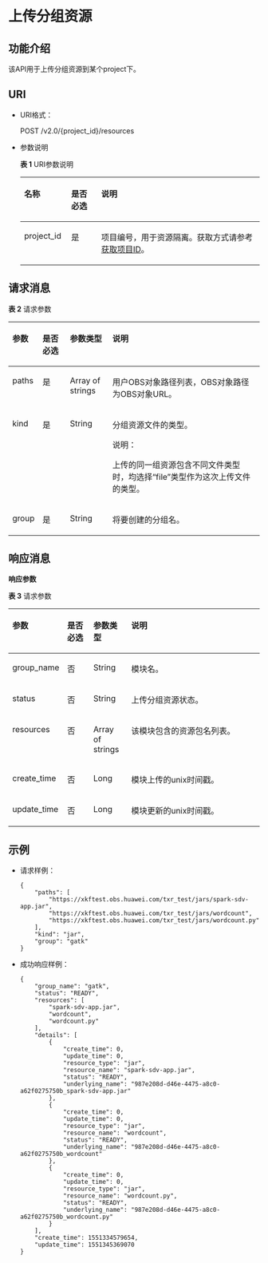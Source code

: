 # 上传分组资源<a name="dli_02_0167"></a>

## 功能介绍<a name="zh-cn_topic_0142813183_zh-cn_topic_0103345073_zh-cn_topic_0102902533_s1f0e4fd3d502405199f36f78e68721aa"></a>

该API用于上传分组资源到某个project下。

## URI<a name="zh-cn_topic_0142813183_zh-cn_topic_0103345073_zh-cn_topic_0102902533_s9e1b8ec5b57c422a942b19835da7d66e"></a>

-   URI格式：

    POST /v2.0/\{project\_id\}/resources

-   参数说明

    **表 1**  URI参数说明

    <a name="zh-cn_topic_0142813183_zh-cn_topic_0103345073_zh-cn_topic_0102902533_zh-cn_topic_0069077803_table60779388"></a>
    <table><thead align="left"><tr id="zh-cn_topic_0142813183_zh-cn_topic_0103345073_zh-cn_topic_0102902533_zh-cn_topic_0069077803_row61411666"><th class="cellrowborder" valign="top" width="19.64%" id="mcps1.2.4.1.1"><p id="zh-cn_topic_0142813183_zh-cn_topic_0103345073_zh-cn_topic_0102902533_a420a62a594f9410eaea229ffc8037a61"><a name="zh-cn_topic_0142813183_zh-cn_topic_0103345073_zh-cn_topic_0102902533_a420a62a594f9410eaea229ffc8037a61"></a><a name="zh-cn_topic_0142813183_zh-cn_topic_0103345073_zh-cn_topic_0102902533_a420a62a594f9410eaea229ffc8037a61"></a>名称</p>
    </th>
    <th class="cellrowborder" valign="top" width="12.520000000000001%" id="mcps1.2.4.1.2"><p id="zh-cn_topic_0142813183_zh-cn_topic_0103345073_zh-cn_topic_0102902533_zh-cn_topic_0069077803_p873025824211"><a name="zh-cn_topic_0142813183_zh-cn_topic_0103345073_zh-cn_topic_0102902533_zh-cn_topic_0069077803_p873025824211"></a><a name="zh-cn_topic_0142813183_zh-cn_topic_0103345073_zh-cn_topic_0102902533_zh-cn_topic_0069077803_p873025824211"></a>是否必选</p>
    </th>
    <th class="cellrowborder" valign="top" width="67.84%" id="mcps1.2.4.1.3"><p id="zh-cn_topic_0142813183_zh-cn_topic_0103345073_zh-cn_topic_0102902533_a692d3cd97b464aed90ba6d841900a4a5"><a name="zh-cn_topic_0142813183_zh-cn_topic_0103345073_zh-cn_topic_0102902533_a692d3cd97b464aed90ba6d841900a4a5"></a><a name="zh-cn_topic_0142813183_zh-cn_topic_0103345073_zh-cn_topic_0102902533_a692d3cd97b464aed90ba6d841900a4a5"></a>说明</p>
    </th>
    </tr>
    </thead>
    <tbody><tr id="zh-cn_topic_0142813183_zh-cn_topic_0103345073_zh-cn_topic_0102902533_zh-cn_topic_0069077803_row48589216"><td class="cellrowborder" valign="top" width="19.64%" headers="mcps1.2.4.1.1 "><p id="zh-cn_topic_0142813183_zh-cn_topic_0103345073_zh-cn_topic_0102902533_zh-cn_topic_0069077803_p43412436"><a name="zh-cn_topic_0142813183_zh-cn_topic_0103345073_zh-cn_topic_0102902533_zh-cn_topic_0069077803_p43412436"></a><a name="zh-cn_topic_0142813183_zh-cn_topic_0103345073_zh-cn_topic_0102902533_zh-cn_topic_0069077803_p43412436"></a>project_id</p>
    </td>
    <td class="cellrowborder" valign="top" width="12.520000000000001%" headers="mcps1.2.4.1.2 "><p id="zh-cn_topic_0142813183_zh-cn_topic_0103345073_zh-cn_topic_0102902533_zh-cn_topic_0069077803_p26746391"><a name="zh-cn_topic_0142813183_zh-cn_topic_0103345073_zh-cn_topic_0102902533_zh-cn_topic_0069077803_p26746391"></a><a name="zh-cn_topic_0142813183_zh-cn_topic_0103345073_zh-cn_topic_0102902533_zh-cn_topic_0069077803_p26746391"></a>是</p>
    </td>
    <td class="cellrowborder" valign="top" width="67.84%" headers="mcps1.2.4.1.3 "><p id="p1310472724012"><a name="p1310472724012"></a><a name="p1310472724012"></a>项目编号，用于资源隔离。获取方式请参考<a href="获取项目ID.md">获取项目ID</a>。</p>
    </td>
    </tr>
    </tbody>
    </table>


## 请求消息<a name="zh-cn_topic_0142813183_zh-cn_topic_0103345073_zh-cn_topic_0102902533_section20458182103"></a>

**表 2**  请求参数

<a name="zh-cn_topic_0142813183_zh-cn_topic_0103345073_zh-cn_topic_0102902533_table179951251504"></a>
<table><thead align="left"><tr id="zh-cn_topic_0142813183_zh-cn_topic_0103345073_zh-cn_topic_0102902533_row21116408"><th class="cellrowborder" valign="top" width="9.33%" id="mcps1.2.5.1.1"><p id="zh-cn_topic_0142813183_zh-cn_topic_0103345073_zh-cn_topic_0102902533_p221862014"><a name="zh-cn_topic_0142813183_zh-cn_topic_0103345073_zh-cn_topic_0102902533_p221862014"></a><a name="zh-cn_topic_0142813183_zh-cn_topic_0103345073_zh-cn_topic_0102902533_p221862014"></a>参数</p>
</th>
<th class="cellrowborder" valign="top" width="11.16%" id="mcps1.2.5.1.2"><p id="zh-cn_topic_0142813183_zh-cn_topic_0103345073_zh-cn_topic_0102902533_p173767015"><a name="zh-cn_topic_0142813183_zh-cn_topic_0103345073_zh-cn_topic_0102902533_p173767015"></a><a name="zh-cn_topic_0142813183_zh-cn_topic_0103345073_zh-cn_topic_0102902533_p173767015"></a>是否必选</p>
</th>
<th class="cellrowborder" valign="top" width="17.11%" id="mcps1.2.5.1.3"><p id="zh-cn_topic_0142813183_zh-cn_topic_0103345073_zh-cn_topic_0102902533_p2486705"><a name="zh-cn_topic_0142813183_zh-cn_topic_0103345073_zh-cn_topic_0102902533_p2486705"></a><a name="zh-cn_topic_0142813183_zh-cn_topic_0103345073_zh-cn_topic_0102902533_p2486705"></a>参数类型</p>
</th>
<th class="cellrowborder" valign="top" width="62.4%" id="mcps1.2.5.1.4"><p id="zh-cn_topic_0142813183_zh-cn_topic_0103345073_zh-cn_topic_0102902533_p4746002"><a name="zh-cn_topic_0142813183_zh-cn_topic_0103345073_zh-cn_topic_0102902533_p4746002"></a><a name="zh-cn_topic_0142813183_zh-cn_topic_0103345073_zh-cn_topic_0102902533_p4746002"></a>说明</p>
</th>
</tr>
</thead>
<tbody><tr id="zh-cn_topic_0142813183_zh-cn_topic_0103345073_zh-cn_topic_0102902533_row1573617015"><td class="cellrowborder" valign="top" width="9.33%" headers="mcps1.2.5.1.1 "><p id="zh-cn_topic_0142813183_zh-cn_topic_0103345073_p12331150116"><a name="zh-cn_topic_0142813183_zh-cn_topic_0103345073_p12331150116"></a><a name="zh-cn_topic_0142813183_zh-cn_topic_0103345073_p12331150116"></a>paths</p>
</td>
<td class="cellrowborder" valign="top" width="11.16%" headers="mcps1.2.5.1.2 "><p id="zh-cn_topic_0142813183_zh-cn_topic_0103345073_p53321202013"><a name="zh-cn_topic_0142813183_zh-cn_topic_0103345073_p53321202013"></a><a name="zh-cn_topic_0142813183_zh-cn_topic_0103345073_p53321202013"></a>是</p>
</td>
<td class="cellrowborder" valign="top" width="17.11%" headers="mcps1.2.5.1.3 "><p id="zh-cn_topic_0142813183_zh-cn_topic_0103345073_p123324013118"><a name="zh-cn_topic_0142813183_zh-cn_topic_0103345073_p123324013118"></a><a name="zh-cn_topic_0142813183_zh-cn_topic_0103345073_p123324013118"></a>Array of strings</p>
</td>
<td class="cellrowborder" valign="top" width="62.4%" headers="mcps1.2.5.1.4 "><p id="zh-cn_topic_0142813183_zh-cn_topic_0103345073_p1033215011114"><a name="zh-cn_topic_0142813183_zh-cn_topic_0103345073_p1033215011114"></a><a name="zh-cn_topic_0142813183_zh-cn_topic_0103345073_p1033215011114"></a>用户OBS对象路径列表，OBS对象路径为OBS对象URL。</p>
</td>
</tr>
<tr id="zh-cn_topic_0142813183_row158181227115617"><td class="cellrowborder" valign="top" width="9.33%" headers="mcps1.2.5.1.1 "><p id="zh-cn_topic_0142813183_p6770211075"><a name="zh-cn_topic_0142813183_p6770211075"></a><a name="zh-cn_topic_0142813183_p6770211075"></a>kind</p>
</td>
<td class="cellrowborder" valign="top" width="11.16%" headers="mcps1.2.5.1.2 "><p id="zh-cn_topic_0142813183_p18771216713"><a name="zh-cn_topic_0142813183_p18771216713"></a><a name="zh-cn_topic_0142813183_p18771216713"></a>是</p>
</td>
<td class="cellrowborder" valign="top" width="17.11%" headers="mcps1.2.5.1.3 "><p id="zh-cn_topic_0142813183_p117718211715"><a name="zh-cn_topic_0142813183_p117718211715"></a><a name="zh-cn_topic_0142813183_p117718211715"></a>String</p>
</td>
<td class="cellrowborder" valign="top" width="62.4%" headers="mcps1.2.5.1.4 "><p id="p1874921916126"><a name="p1874921916126"></a><a name="p1874921916126"></a>分组资源文件的类型。</p>
<div class="note" id="note36937506126"><a name="note36937506126"></a><a name="note36937506126"></a><span class="notetitle"> 说明： </span><div class="notebody"><p id="p19694135061217"><a name="p19694135061217"></a><a name="p19694135061217"></a>上传的同一组资源包含不同文件类型时，均选择“file”类型作为这次上传文件的类型。</p>
</div></div>
</td>
</tr>
<tr id="zh-cn_topic_0142813183_row3489231165611"><td class="cellrowborder" valign="top" width="9.33%" headers="mcps1.2.5.1.1 "><p id="zh-cn_topic_0142813183_p277152111718"><a name="zh-cn_topic_0142813183_p277152111718"></a><a name="zh-cn_topic_0142813183_p277152111718"></a>group</p>
</td>
<td class="cellrowborder" valign="top" width="11.16%" headers="mcps1.2.5.1.2 "><p id="zh-cn_topic_0142813183_p27715211275"><a name="zh-cn_topic_0142813183_p27715211275"></a><a name="zh-cn_topic_0142813183_p27715211275"></a>是</p>
</td>
<td class="cellrowborder" valign="top" width="17.11%" headers="mcps1.2.5.1.3 "><p id="zh-cn_topic_0142813183_p147772119716"><a name="zh-cn_topic_0142813183_p147772119716"></a><a name="zh-cn_topic_0142813183_p147772119716"></a>String</p>
</td>
<td class="cellrowborder" valign="top" width="62.4%" headers="mcps1.2.5.1.4 "><p id="zh-cn_topic_0142813183_p127716211379"><a name="zh-cn_topic_0142813183_p127716211379"></a><a name="zh-cn_topic_0142813183_p127716211379"></a>将要创建的分组名。</p>
</td>
</tr>
</tbody>
</table>

## 响应消息<a name="zh-cn_topic_0142813183_zh-cn_topic_0103345073_zh-cn_topic_0102902533_sd1ecb66580054b2ea403be8b2272a2c7"></a>

**响应参数**

**表 3**  请求参数

<a name="zh-cn_topic_0142813183_table051933920813"></a>
<table><thead align="left"><tr id="zh-cn_topic_0142813183_row852411395818"><th class="cellrowborder" valign="top" width="16.85%" id="mcps1.2.5.1.1"><p id="zh-cn_topic_0142813183_p452513399816"><a name="zh-cn_topic_0142813183_p452513399816"></a><a name="zh-cn_topic_0142813183_p452513399816"></a>参数</p>
</th>
<th class="cellrowborder" valign="top" width="10.83%" id="mcps1.2.5.1.2"><p id="p7267177395"><a name="p7267177395"></a><a name="p7267177395"></a>是否必选</p>
</th>
<th class="cellrowborder" valign="top" width="15.229999999999999%" id="mcps1.2.5.1.3"><p id="zh-cn_topic_0142813183_p95271639882"><a name="zh-cn_topic_0142813183_p95271639882"></a><a name="zh-cn_topic_0142813183_p95271639882"></a>参数类型</p>
</th>
<th class="cellrowborder" valign="top" width="57.089999999999996%" id="mcps1.2.5.1.4"><p id="zh-cn_topic_0142813183_p125299391183"><a name="zh-cn_topic_0142813183_p125299391183"></a><a name="zh-cn_topic_0142813183_p125299391183"></a>说明</p>
</th>
</tr>
</thead>
<tbody><tr id="zh-cn_topic_0142813183_row353014398813"><td class="cellrowborder" valign="top" width="16.85%" headers="mcps1.2.5.1.1 "><p id="zh-cn_topic_0142813183_p0558193912915"><a name="zh-cn_topic_0142813183_p0558193912915"></a><a name="zh-cn_topic_0142813183_p0558193912915"></a>group_name</p>
</td>
<td class="cellrowborder" valign="top" width="10.83%" headers="mcps1.2.5.1.2 "><p id="p8267117153915"><a name="p8267117153915"></a><a name="p8267117153915"></a>否</p>
</td>
<td class="cellrowborder" valign="top" width="15.229999999999999%" headers="mcps1.2.5.1.3 "><p id="zh-cn_topic_0142813183_p255893916917"><a name="zh-cn_topic_0142813183_p255893916917"></a><a name="zh-cn_topic_0142813183_p255893916917"></a>String</p>
</td>
<td class="cellrowborder" valign="top" width="57.089999999999996%" headers="mcps1.2.5.1.4 "><p id="zh-cn_topic_0142813183_p1855817392092"><a name="zh-cn_topic_0142813183_p1855817392092"></a><a name="zh-cn_topic_0142813183_p1855817392092"></a>模块名。</p>
</td>
</tr>
<tr id="zh-cn_topic_0142813183_row253515391481"><td class="cellrowborder" valign="top" width="16.85%" headers="mcps1.2.5.1.1 "><p id="zh-cn_topic_0142813183_p13558123916911"><a name="zh-cn_topic_0142813183_p13558123916911"></a><a name="zh-cn_topic_0142813183_p13558123916911"></a>status</p>
</td>
<td class="cellrowborder" valign="top" width="10.83%" headers="mcps1.2.5.1.2 "><p id="p19267157183916"><a name="p19267157183916"></a><a name="p19267157183916"></a>否</p>
</td>
<td class="cellrowborder" valign="top" width="15.229999999999999%" headers="mcps1.2.5.1.3 "><p id="zh-cn_topic_0142813183_p205591391992"><a name="zh-cn_topic_0142813183_p205591391992"></a><a name="zh-cn_topic_0142813183_p205591391992"></a>String</p>
</td>
<td class="cellrowborder" valign="top" width="57.089999999999996%" headers="mcps1.2.5.1.4 "><p id="zh-cn_topic_0142813183_p35594391919"><a name="zh-cn_topic_0142813183_p35594391919"></a><a name="zh-cn_topic_0142813183_p35594391919"></a>上传分组资源状态。</p>
</td>
</tr>
<tr id="zh-cn_topic_0142813183_row56285413914"><td class="cellrowborder" valign="top" width="16.85%" headers="mcps1.2.5.1.1 "><p id="zh-cn_topic_0142813183_p135592391891"><a name="zh-cn_topic_0142813183_p135592391891"></a><a name="zh-cn_topic_0142813183_p135592391891"></a>resources</p>
</td>
<td class="cellrowborder" valign="top" width="10.83%" headers="mcps1.2.5.1.2 "><p id="p172674718392"><a name="p172674718392"></a><a name="p172674718392"></a>否</p>
</td>
<td class="cellrowborder" valign="top" width="15.229999999999999%" headers="mcps1.2.5.1.3 "><p id="zh-cn_topic_0142813183_p555920398916"><a name="zh-cn_topic_0142813183_p555920398916"></a><a name="zh-cn_topic_0142813183_p555920398916"></a>Array of strings</p>
</td>
<td class="cellrowborder" valign="top" width="57.089999999999996%" headers="mcps1.2.5.1.4 "><p id="zh-cn_topic_0142813183_p105595392916"><a name="zh-cn_topic_0142813183_p105595392916"></a><a name="zh-cn_topic_0142813183_p105595392916"></a>该模块包含的资源包名列表。</p>
</td>
</tr>
<tr id="zh-cn_topic_0142813183_row53798101497"><td class="cellrowborder" valign="top" width="16.85%" headers="mcps1.2.5.1.1 "><p id="zh-cn_topic_0142813183_p15559139391"><a name="zh-cn_topic_0142813183_p15559139391"></a><a name="zh-cn_topic_0142813183_p15559139391"></a>create_time</p>
</td>
<td class="cellrowborder" valign="top" width="10.83%" headers="mcps1.2.5.1.2 "><p id="p13267172397"><a name="p13267172397"></a><a name="p13267172397"></a>否</p>
</td>
<td class="cellrowborder" valign="top" width="15.229999999999999%" headers="mcps1.2.5.1.3 "><p id="zh-cn_topic_0142813183_p1055916391492"><a name="zh-cn_topic_0142813183_p1055916391492"></a><a name="zh-cn_topic_0142813183_p1055916391492"></a>Long</p>
</td>
<td class="cellrowborder" valign="top" width="57.089999999999996%" headers="mcps1.2.5.1.4 "><p id="zh-cn_topic_0142813183_p8559839798"><a name="zh-cn_topic_0142813183_p8559839798"></a><a name="zh-cn_topic_0142813183_p8559839798"></a>模块上传的unix时间戳。</p>
</td>
</tr>
<tr id="zh-cn_topic_0142813183_row1538239489"><td class="cellrowborder" valign="top" width="16.85%" headers="mcps1.2.5.1.1 "><p id="zh-cn_topic_0142813183_p65593391794"><a name="zh-cn_topic_0142813183_p65593391794"></a><a name="zh-cn_topic_0142813183_p65593391794"></a>update_time</p>
</td>
<td class="cellrowborder" valign="top" width="10.83%" headers="mcps1.2.5.1.2 "><p id="p926777153919"><a name="p926777153919"></a><a name="p926777153919"></a>否</p>
</td>
<td class="cellrowborder" valign="top" width="15.229999999999999%" headers="mcps1.2.5.1.3 "><p id="zh-cn_topic_0142813183_p055913396910"><a name="zh-cn_topic_0142813183_p055913396910"></a><a name="zh-cn_topic_0142813183_p055913396910"></a>Long</p>
</td>
<td class="cellrowborder" valign="top" width="57.089999999999996%" headers="mcps1.2.5.1.4 "><p id="zh-cn_topic_0142813183_p9559439094"><a name="zh-cn_topic_0142813183_p9559439094"></a><a name="zh-cn_topic_0142813183_p9559439094"></a>模块更新的unix时间戳。</p>
</td>
</tr>
</tbody>
</table>

## 示例<a name="zh-cn_topic_0142813183_zh-cn_topic_0103345073_zh-cn_topic_0102902533_section17446171164041"></a>

-   请求样例：

    ```
    {
        "paths": [
            "https://xkftest.obs.huawei.com/txr_test/jars/spark-sdv-app.jar",
            "https://xkftest.obs.huawei.com/txr_test/jars/wordcount",
            "https://xkftest.obs.huawei.com/txr_test/jars/wordcount.py"
        ],
        "kind": "jar",
        "group": "gatk"
    }
    ```

-   成功响应样例：

    ```
    {
        "group_name": "gatk",
        "status": "READY",
        "resources": [
            "spark-sdv-app.jar",
            "wordcount",
            "wordcount.py"
        ],
        "details": [
            {
                "create_time": 0,
                "update_time": 0,
                "resource_type": "jar",
                "resource_name": "spark-sdv-app.jar",
                "status": "READY",
                "underlying_name": "987e208d-d46e-4475-a8c0-a62f0275750b_spark-sdv-app.jar"
            },
            {
                "create_time": 0,
                "update_time": 0,
                "resource_type": "jar",
                "resource_name": "wordcount",
                "status": "READY",
                "underlying_name": "987e208d-d46e-4475-a8c0-a62f0275750b_wordcount"
            },
            {
                "create_time": 0,
                "update_time": 0,
                "resource_type": "jar",
                "resource_name": "wordcount.py",
                "status": "READY",
                "underlying_name": "987e208d-d46e-4475-a8c0-a62f0275750b_wordcount.py"
            }
        ],
        "create_time": 1551334579654,
        "update_time": 1551345369070
    }
    ```


